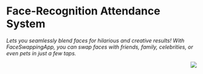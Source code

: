 <h1>Face-Recognition Attendance System </h1> 
<p align="left">
<i>Lets you seamlessly blend faces for hilarious and creative results! With FaceSwappingApp, you can swap faces with friends, family, celebrities, or even pets in just a few taps.</i><br></p>
<p align="right"><img src="https://media.giphy.com/media/v1.Y2lkPTc5MGI3NjExenNwbXNlc3I2MjR1anY5emc3bjVtbWk2MnV6YmxnOHMyMWc3Zms5dyZlcD12MV9pbnRlcm5hbF9naWZfYnlfaWQmY3Q9Zw/3o7abnQiguzMTaYlOM/giphy.gif"></p>

